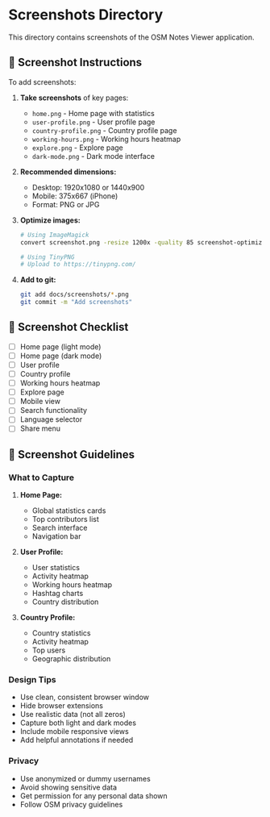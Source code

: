 # Screenshots Directory

This directory contains screenshots of the OSM Notes Viewer application.

## 📸 Screenshot Instructions

To add screenshots:

1. **Take screenshots** of key pages:
   - `home.png` - Home page with statistics
   - `user-profile.png` - User profile page
   - `country-profile.png` - Country profile page
   - `working-hours.png` - Working hours heatmap
   - `explore.png` - Explore page
   - `dark-mode.png` - Dark mode interface

2. **Recommended dimensions:**
   - Desktop: 1920x1080 or 1440x900
   - Mobile: 375x667 (iPhone)
   - Format: PNG or JPG

3. **Optimize images:**
   ```bash
   # Using ImageMagick
   convert screenshot.png -resize 1200x -quality 85 screenshot-optimized.png
   
   # Using TinyPNG
   # Upload to https://tinypng.com/
   ```

4. **Add to git:**
   ```bash
   git add docs/screenshots/*.png
   git commit -m "Add screenshots"
   ```

## 📝 Screenshot Checklist

- [ ] Home page (light mode)
- [ ] Home page (dark mode)
- [ ] User profile
- [ ] Country profile
- [ ] Working hours heatmap
- [ ] Explore page
- [ ] Mobile view
- [ ] Search functionality
- [ ] Language selector
- [ ] Share menu

## 🎨 Screenshot Guidelines

### What to Capture

1. **Home Page:**
   - Global statistics cards
   - Top contributors list
   - Search interface
   - Navigation bar

2. **User Profile:**
   - User statistics
   - Activity heatmap
   - Working hours heatmap
   - Hashtag charts
   - Country distribution

3. **Country Profile:**
   - Country statistics
   - Activity heatmap
   - Top users
   - Geographic distribution

### Design Tips

- Use clean, consistent browser window
- Hide browser extensions
- Use realistic data (not all zeros)
- Capture both light and dark modes
- Include mobile responsive views
- Add helpful annotations if needed

### Privacy

- Use anonymized or dummy usernames
- Avoid showing sensitive data
- Get permission for any personal data shown
- Follow OSM privacy guidelines
